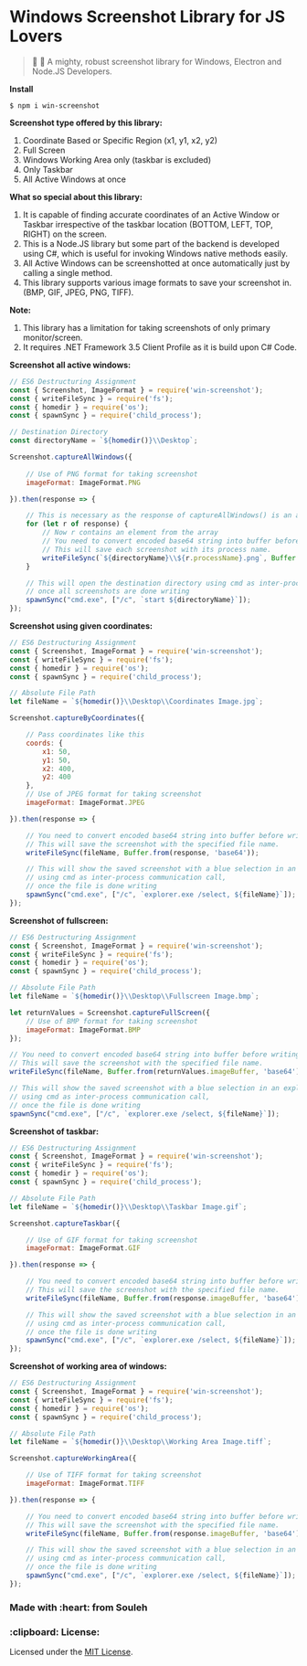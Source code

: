 # Windows Screenshot Library for JS Lovers

> :rocket: :telescope: A mighty, robust screenshot library for Windows, Electron and Node.JS Developers.

<strong>Install</strong>
```
$ npm i win-screenshot
```

<strong>Screenshot type offered by this library:</strong>
1) Coordinate Based or Specific Region (x1, y1, x2, y2)
2) Full Screen
3) Windows Working Area only (taskbar is excluded)
3) Only Taskbar
4) All Active Windows at once

<strong>What so special about this library: </strong>
1) It is capable of finding accurate coordinates of an Active Window or Taskbar irrespective of the taskbar location (BOTTOM, LEFT, TOP, RIGHT) on the screen.
2) This is a Node.JS library but some part of the backend is developed using C#, which is useful for invoking Windows native methods easily.
3) All Active Windows can be screenshotted at once automatically just by calling a single method.
4) This library supports various image formats to save your screenshot in. (BMP, GIF, JPEG, PNG, TIFF).

<strong>Note:</strong>
1) This library has a limitation for taking screenshots of only primary monitor/screen.
2) It requires .NET Framework 3.5 Client Profile as it is build upon C# Code.

<strong>Screenshot all active windows:</strong>
```javascript
// ES6 Destructuring Assignment
const { Screenshot, ImageFormat } = require('win-screenshot');
const { writeFileSync } = require('fs');
const { homedir } = require('os');
const { spawnSync } = require('child_process');

// Destination Directory
const directoryName = `${homedir()}\\Desktop`;

Screenshot.captureAllWindows({
    
    // Use of PNG format for taking screenshot
    imageFormat: ImageFormat.PNG

}).then(response => {

    // This is necessary as the response of captureAllWindows() is an array
    for (let r of response) {
        // Now r contains an element from the array
        // You need to convert encoded base64 string into buffer before writing
        // This will save each screenshot with its process name.
        writeFileSync(`${directoryName}\\${r.processName}.png`, Buffer.from(r.imageBuffer, 'base64'));
    }

    // This will open the destination directory using cmd as inter-process communication call,
    // once all screenshots are done writing
    spawnSync("cmd.exe", ["/c", `start ${directoryName}`]);
});
```

<strong>Screenshot using given coordinates:</strong>
```javascript
// ES6 Destructuring Assignment
const { Screenshot, ImageFormat } = require('win-screenshot');
const { writeFileSync } = require('fs');
const { homedir } = require('os');
const { spawnSync } = require('child_process');

// Absolute File Path
let fileName = `${homedir()}\\Desktop\\Coordinates Image.jpg`;

Screenshot.captureByCoordinates({

    // Pass coordinates like this
    coords: {
        x1: 50,
        y1: 50,
        x2: 400,
        y2: 400
    },
    // Use of JPEG format for taking screenshot
    imageFormat: ImageFormat.JPEG

}).then(response => {

    // You need to convert encoded base64 string into buffer before writing
    // This will save the screenshot with the specified file name.
    writeFileSync(fileName, Buffer.from(response, 'base64'));

    // This will show the saved screenshot with a blue selection in an explorer window
    // using cmd as inter-process communication call,
    // once the file is done writing
    spawnSync("cmd.exe", ["/c", `explorer.exe /select, ${fileName}`]);
});
```

<strong>Screenshot of fullscreen:</strong>
```javascript
// ES6 Destructuring Assignment
const { Screenshot, ImageFormat } = require('win-screenshot');
const { writeFileSync } = require('fs');
const { homedir } = require('os');
const { spawnSync } = require('child_process');

// Absolute File Path
let fileName = `${homedir()}\\Desktop\\Fullscreen Image.bmp`;

let returnValues = Screenshot.captureFullScreen({
    // Use of BMP format for taking screenshot
    imageFormat: ImageFormat.BMP
});

// You need to convert encoded base64 string into buffer before writing
// This will save the screenshot with the specified file name.
writeFileSync(fileName, Buffer.from(returnValues.imageBuffer, 'base64'));

// This will show the saved screenshot with a blue selection in an explorer window
// using cmd as inter-process communication call,
// once the file is done writing
spawnSync("cmd.exe", ["/c", `explorer.exe /select, ${fileName}`]);
```

<strong>Screenshot of taskbar:</strong>
```javascript
// ES6 Destructuring Assignment
const { Screenshot, ImageFormat } = require('win-screenshot');
const { writeFileSync } = require('fs');
const { homedir } = require('os');
const { spawnSync } = require('child_process');

// Absolute File Path
let fileName = `${homedir()}\\Desktop\\Taskbar Image.gif`;

Screenshot.captureTaskbar({

    // Use of GIF format for taking screenshot
    imageFormat: ImageFormat.GIF

}).then(response => {

    // You need to convert encoded base64 string into buffer before writing
    // This will save the screenshot with the specified file name.
    writeFileSync(fileName, Buffer.from(response.imageBuffer, 'base64'));

    // This will show the saved screenshot with a blue selection in an explorer window
    // using cmd as inter-process communication call,
    // once the file is done writing
    spawnSync("cmd.exe", ["/c", `explorer.exe /select, ${fileName}`]);
});
```

<strong>Screenshot of working area of windows:</strong>
```javascript
// ES6 Destructuring Assignment
const { Screenshot, ImageFormat } = require('win-screenshot');
const { writeFileSync } = require('fs');
const { homedir } = require('os');
const { spawnSync } = require('child_process');

// Absolute File Path
let fileName = `${homedir()}\\Desktop\\Working Area Image.tiff`;

Screenshot.captureWorkingArea({

    // Use of TIFF format for taking screenshot
    imageFormat: ImageFormat.TIFF

}).then(response => {

    // You need to convert encoded base64 string into buffer before writing
    // This will save the screenshot with the specified file name.
    writeFileSync(fileName, Buffer.from(response.imageBuffer, 'base64'));

    // This will show the saved screenshot with a blue selection in an explorer window
    // using cmd as inter-process communication call,
    // once the file is done writing
    spawnSync("cmd.exe", ["/c", `explorer.exe /select, ${fileName}`]);
});
```

<h3>Made with :heart: from Souleh</h3>

<h3>:clipboard: License: </h3>
Licensed under the <a href="https://github.com/soulehshaikh99/win-screenshot/blob/master/LICENSE">MIT License</a>.
